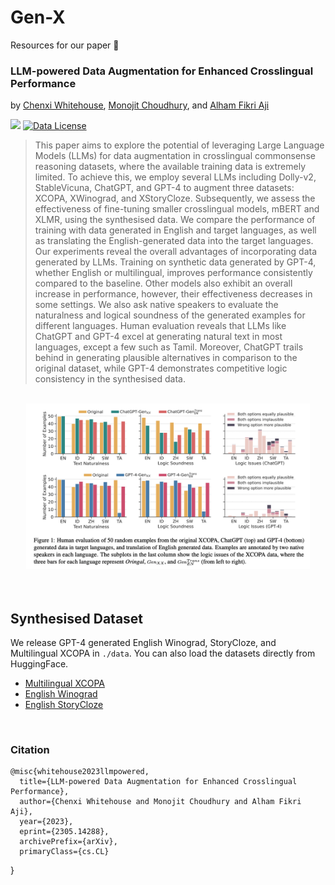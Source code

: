 # Gen-X

Resources for our paper   :tada:<br> 
<h3>
 LLM-powered Data Augmentation for Enhanced Crosslingual Performance
</h3>

by [Chenxi Whitehouse](https://chenxwh.github.io/),  [Monojit Choudhury](https://www.microsoft.com/en-us/research/people/monojitc/), and [Alham Fikri Aji](https://mbzuai.ac.ae/study/faculty/alham-fikri-aji/)

 <a href='https://arxiv.org/abs/2305.14288'><img src='https://img.shields.io/badge/ArXiv-PDF-blue'></a>
[![Data License](https://img.shields.io/badge/Data%20License-CC%20By%20NC%204.0-orange.svg)](https://github.com/mbzuai-nlp/gen-X/blob/main/LICENSE)

> This paper aims to explore the potential of leveraging Large Language Models (LLMs) for data augmentation in crosslingual commonsense reasoning datasets, where the available training data is extremely limited. To achieve this, we employ several LLMs including Dolly-v2, StableVicuna, ChatGPT, and GPT-4 to augment three datasets: XCOPA, XWinograd, and XStoryCloze.  Subsequently, we assess the effectiveness of fine-tuning smaller crosslingual models, mBERT and XLMR, using the synthesised data.  We compare the performance of training with data generated in English and target languages, as well as translating the English-generated data into the target languages. Our experiments reveal the overall advantages of incorporating data generated by LLMs. Training on synthetic data generated by GPT-4, whether English or multilingual, improves performance consistently compared to the baseline. Other models also exhibit an overall increase in performance, however, their effectiveness decreases in some settings. We also ask native speakers to evaluate the naturalness and logical soundness of the generated examples for different languages. Human evaluation reveals that LLMs like ChatGPT and GPT-4 excel at generating natural text in most languages, except a few such as Tamil. Moreover, ChatGPT trails behind in generating plausible alternatives in comparison to the original dataset, while GPT-4 demonstrates competitive logic consistency in the synthesised data.

<br>
<div style="text-align: center;"> <img src="eval.png"  width="90%"> </div>
<br>

<br>

## Synthesised Dataset

We release GPT-4 generated English Winograd, StoryCloze, and Multilingual XCOPA in `./data`. You can also load the datasets directly from HuggingFace.
  - [Multilingual XCOPA](https://huggingface.co/datasets/chenxwh/gen-xcopa)
  - [English Winograd](https://huggingface.co/datasets/chenxwh/gen-winograd)
  - [English StoryCloze](https://huggingface.co/datasets/chenxwh/gen-storycloze)

<br>

### Citation

    @misc{whitehouse2023llmpowered,
      title={LLM-powered Data Augmentation for Enhanced Crosslingual Performance}, 
      author={Chenxi Whitehouse and Monojit Choudhury and Alham Fikri Aji},
      year={2023},
      eprint={2305.14288},
      archivePrefix={arXiv},
      primaryClass={cs.CL}
}
